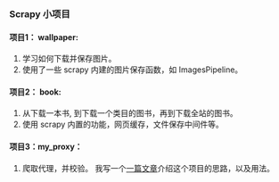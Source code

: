 ###   Scrapy 小项目

#### 项目1：  wallpaper:
1. 学习如何下载并保存图片。
2. 使用了一些 scrapy 内建的图片保存函数，如 ImagesPipeline。

#### 项目2：  book:
1. 从下载一本书, 到下载一个类目的图书，再到下载全站的图书。
2. 使用 scrapy 内置的功能，网页缓存，文件保存中间件等。

#### 项目3：my_proxy：
1. 爬取代理，并校验。 我写一个[一篇文章](https://www.jianshu.com/p/51f83c6579f7)介绍这个项目的思路，以及用法。
